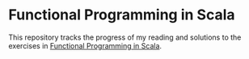 Functional Programming in Scala
===============================
This repository tracks the progress of my reading and solutions to the exercises in [Functional Programming in Scala][1].

[1]: http://manning.com/bjarnason/

